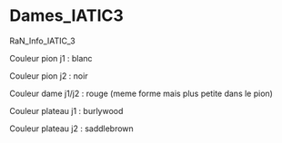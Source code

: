 # Dames_IATIC3
RaN_Info_IATIC_3

Couleur pion j1 : blanc

Couleur pion j2 : noir

Couleur dame j1/j2 : rouge (meme forme mais plus petite dans le pion)

Couleur plateau j1 : burlywood

Couleur plateau j2 : saddlebrown
